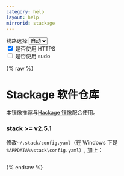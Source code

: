 ```yaml
---
category: help
layout: help
mirrorid: stackage
---
```


<!-- 本 markdown 从 tuna/mirrorz-help-ng 自动生成，如需修改请参阅该仓库 -->

<style>.z-help tmpl { display: none }</style>

<div class="z-wrap">
    <form class="z-form z-global" onchange="form_update(null)" onsubmit="return false">
        <div>
            <label for="e0a5cecb">线路选择</label>
            <select id="e0a5cecb" name="host">
                <option selected="selected" value="{{ site.url }}">自动</option>
                <option value="{{ site.urlv4 }}">IPv4</option>
                <option value="{{ site.urlv6 }}">IPv6</option>
            </select>
        </div>
        <div>
            <input id="144d763c" name="_scheme" type="checkbox" checked>
            <label for="144d763c">是否使用 HTTPS</label>
        </div>
        <div>
            <input id="4659e7da" name="_sudo" type="checkbox">
            <label for="4659e7da">是否使用 sudo</label>
        </div>
    </form>
</div>
{% raw %}
<div class="z-help"><h1>Stackage 软件仓库</h1>
<p>本镜像推荐与<a href="../hackage/">Hackage 镜像</a>配合使用。</p>
<h3>stack &gt;= v2.5.1</h3>
<p>修改<code>~/.stack/config.yaml</code>（在 Windows 下是 <code>%APPDATA%\stack\config.yaml</code>）, 加上：</p>
<div class="z-wrap"><form class="z-form" onchange="form_update(event)" onsubmit="return false"></form><pre class="z-code"></pre></div><tmpl z-lang="yaml">
setup-info-locations: ["{{endpoint}}/stack-setup.yaml"]
urls:
  latest-snapshot: {{endpoint}}/snapshots.json

snapshot-location-base: {{endpoint}}/stackage-snapshots/
</tmpl>
<p>此外，还需要手动下载 global-hints.yaml（参考 <a href="../github-raw/">GitHub RAW 帮助</a> 中 stackage global-hints-cache.yaml 一节）到 <code>~/.stack/pantry/global-hints-cache.yaml</code>（在 Windows 下是 <code>%APPDATA%\stack\pantry\global-hints-cache.yaml</code>）。注意文件名不同。这是由于 <code>stack</code> 暂时不支持配置该文件的上游地址。该文件需要在每当第一次用到新版本的 GHC 时更新。</p>
<h3>stack &gt;= v2.3.1</h3>
<p>修改<code>~/.stack/config.yaml</code>（在 Windows 下是 <code>%APPDATA%\stack\config.yaml</code>）, 加上：</p>
<div class="z-wrap"><form class="z-form" onchange="form_update(event)" onsubmit="return false"></form><pre class="z-code"></pre></div><tmpl z-lang="yaml">
setup-info-locations: ["{{endpoint}}/stack-setup.yaml"]
urls:
  latest-snapshot: {{endpoint}}/snapshots.json
</tmpl>
<h3>stack &gt;= v2.1.1</h3>
<p>修改<code>~/.stack/config.yaml</code>（在 Windows 下是 <code>%APPDATA%\stack\config.yaml</code>）, 加上：</p>
<div class="z-wrap"><form class="z-form" onchange="form_update(event)" onsubmit="return false"></form><pre class="z-code"></pre></div><tmpl z-lang="yaml">
setup-info: "{{endpoint}}/stack-setup.yaml"
urls:
  latest-snapshot: {{endpoint}}/snapshots.json
</tmpl>
<h3>stack 小于 v2.1.1</h3>
<p>修改<code>~/.stack/config.yaml</code>（在 Windows 下是 <code>%APPDATA%\stack\config.yaml</code>）, 加上：</p>
<div class="z-wrap"><form class="z-form" onchange="form_update(event)" onsubmit="return false"></form><pre class="z-code"></pre></div><tmpl z-lang="yaml">
setup-info: "{{endpoint}}/stack-setup.yaml"
urls:
  latest-snapshot: {{endpoint}}/snapshots.json
  lts-build-plans: {{endpoint}}/lts-haskell/
  nightly-build-plans: {{endpoint}}/stackage-nightly/
</tmpl><script id="z-config" type="application/x-mirrorz-help">eyJfIjogIlN0YWNrYWdlIFx1OGY2Zlx1NGVmNlx1NGVkM1x1NWU5MyIsICJibG9jayI6IFsic3RhY2thZ2UiXSwgImlucHV0Ijoge30sICJuYW1lIjogInN0YWNrYWdlIn0=</script>
</div>

{% endraw %}

<script src="/static/js/mustache.min.js?{{ site.data['hash'] }}"></script>
<script src="/static/js/zdocs.js?{{ site.data['hash'] }}"></script>
